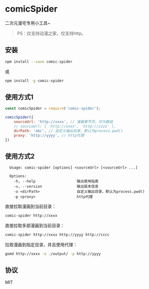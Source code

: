# comicSpider

二次元漫宅专用小工具~

> PS：仅支持动漫之家，仅支持http。

## 安装

```bash
npm install --save comic-spider
```

或

```bash
npm install -g comic-spider
```

## 使用方式1

```js
const comicSpider = require('comic-spider');

comicSpider({
    sourceUrl: 'http://xxxx', // 漫画章节页，可为数组
    // sourceUrl: [ 'http://xxxx', 'http://zzzz' ],
    dirPath: 'abc', // 自定义输出目录，默认为process.pwd()
    proxy: 'http://yyyy', // http代理
})

```

## 使用方式2

```
  Usage: comic-spider [options] <sourceUrl> [<sourceUrl> ...]

  Options:
    -h, --help                   输出使用指南
    -v, --version                输出版本信息
    -o <dirPath>                 自定义输出目录，默认为process.pwd()
    -p <proxy>                   http代理
```

直接拉取漫画到当前目录：

```bash
comic-spider http://xxxx
```

直接拉取多部漫画到当前目录：

```bash
comic-spider http://xxxx http://yyyy http://cccc
```

拉取漫画到指定目录，并且使用代理：

```bash
gomd http://xxxx -o ./output/ -p http://yyyy
```

## 协议

MIT

